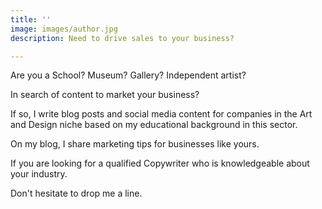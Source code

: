 ```yaml
---
title: ''
image: images/author.jpg
description: Need to drive sales to your business?

---
```

Are you a School? Museum? Gallery? Independent artist?

In search of content to market your business?

If so, I write blog posts and social media content for companies in the Art and Design niche based on my educational background in this sector.

On my blog, I share marketing tips for businesses like yours.

If you are looking for a qualified Copywriter who is knowledgeable about your industry.

Don't hesitate to drop me a line.